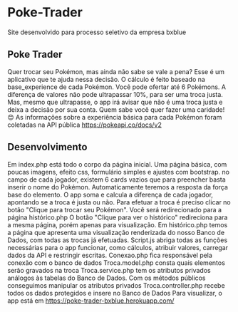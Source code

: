 # Poke-Trader

Site desenvolvido para processo seletivo da empresa bxblue

## Poke Trader
Quer trocar seu Pokémon, mas ainda não sabe se vale a pena? Esse é um aplicativo que te ajuda nessa decisão. 
O cálculo é feito baseado na base_experience de cada Pokémon. Você pode ofertar até 6 Pokémons. 
A diferença de valores não pode ultrapassar 10%, para ser uma troca justa.
Mas, mesmo que ultrapasse, o app irá avisar que não é uma troca justa e deixa a decisão por sua conta. Quem sabe você quer fazer uma caridade! 😊
As informações sobre a experiência básica para cada Pokémon foram coletadas na API pública https://pokeapi.co/docs/v2   

## Desenvolvimento
Em index.php está todo o corpo da página inicial.
Uma página básica, com poucas imagens, efeito css, formulário simples e ajustes com bootstrap.
no campo de cada jogador, existem 6 cards vazios que para preencher basta inserir o nome do Pokémon. Automaticamente teremos a resposta da força base do elemento.
O app soma e calcula a diferença de cada jogador, apontando se a troca é justa ou não.
Para efetuar a troca é preciso clicar no botão "Clique para trocar seu Pokémon". Você será redirecionado para a página histórico.php
O botão "Clique para ver o histórico" redireciona para a mesma página, porém apenas para visualização.
Em histórico.php temos a página que apresenta uma visualização renderizada do nosso Banco de Dados, com todas as trocas já efetuadas.
Script.js abriga todas as funções necessárias para o app funcionar, como cálculos, atribuir valores, carregar dados da API e restringir escritas.
Conexao.php fica responsável pela conexão com o banco de dados
Troca.model.php consta quais elementos serão gravados na troca
Troca.service.php tem os atributos privados análogos às tabelas do Banco de Dados. Com os métodos públicos conseguimos manipular os atributos privados
Troca.controller.php recebe todos os dados protegidos e insere no Banco de Dados
Para visualizar, o app está em https://poke-trader-bxblue.herokuapp.com/
